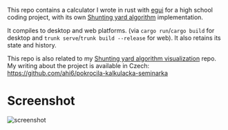 This repo contains a calculator I wrote in rust with [egui](https://egui.rs) for a high school coding project, with its own [Shunting yard algorithm](https://en.wikipedia.org/wiki/Shunting_yard_algorithm) implementation.

It compiles to desktop and web platforms. (via `cargo run`/`cargo build` for desktop and `trunk serve`/`trunk build --release` for web). It also retains its state and history.

This repo is also related to my [Shunting yard algorithm visualization](https://github.com/ahi6/shunting_yard_visualization) repo. My writing about the project is available in Czech: https://github.com/ahi6/pokrocila-kalkulacka-seminarka

# Screenshot
![screenshot](https://github.com/user-attachments/assets/52a5f74e-50f7-4fd5-a598-45a210403a9c)
